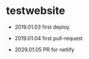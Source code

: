 # testwebsite
- 2019.01.03 first deploy

- 2019.01.04 first pull-request

- 2029.01.05 PR for netlify
